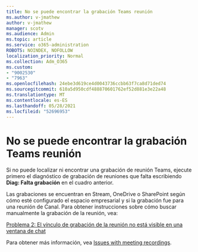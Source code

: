 ```yaml
---
title: No se puede encontrar la grabación Teams reunión
ms.author: v-jmathew
author: v-jmathew
manager: scotv
ms.audience: Admin
ms.topic: article
ms.service: o365-administration
ROBOTS: NOINDEX, NOFOLLOW
localization_priority: Normal
ms.collection: Adm_O365
ms.custom:
- "9002530"
- "7963"
ms.openlocfilehash: 24ebe3d619ce4d0043736ccbb63f7ca8d71ded74
ms.sourcegitcommit: 610a5d950cdf488870601762ef52d881e3e22a48
ms.translationtype: MT
ms.contentlocale: es-ES
ms.lasthandoff: 05/28/2021
ms.locfileid: "52696953"
---
```

# <a name="cant-find-the-teams-meeting-recording"></a>No se puede encontrar la grabación Teams reunión

Si no puede localizar ni encontrar una grabación de reunión Teams, ejecute primero el diagnóstico de grabación de reuniones que falta escribiendo **Diag: Falta grabación** en el cuadro anterior. 

Las grabaciones se encuentran en Stream, OneDrive o SharePoint según cómo esté configurado el espacio empresarial y si la grabación fue para una reunión de Canal. Para obtener instrucciones sobre cómo buscar manualmente la grabación de la reunión, vea: 

[Problema 2: El vínculo de grabación de la reunión no está visible en una ventana de chat](/microsoftteams/troubleshoot/meetings/troubleshoot-meeting-recording-issues#issue-2-the-meeting-recording-link-isnt-visible-in-a-chat-window)

Para obtener más información, vea [Issues with meeting recordings](/microsoftteams/troubleshoot/meetings/troubleshoot-meeting-recording-issues).
